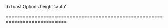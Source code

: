 <!--id-->dxToast.Options.height<!--/id-->
<!--merge--><!--/merge-->
<!--default-->'auto'<!--/default-->
===========================================================================
